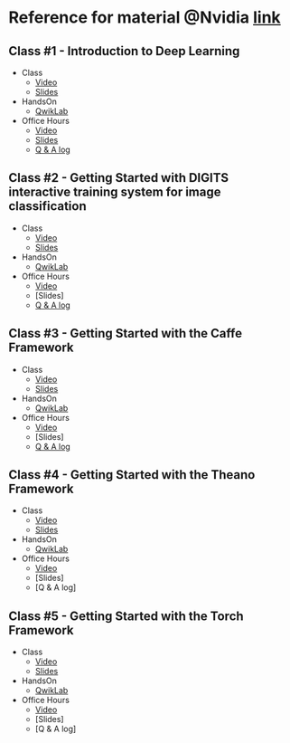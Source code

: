 # Reference for material @Nvidia [link](https://developer.nvidia.com/deep-learning-courses)

## Class #1 - Introduction to Deep Learning
+ Class
  + [Video](https://www.youtube.com/watch?v=6eBpjEdgSm0)
  +  [Slides](http://on-demand.gputechconf.com/gtc/2015/webinar/deep-learning-course/intro-to-deep-learning.pdf)
+ HandsOn
  + [QwikLab](https://nvidia.qwiklab.com/focuses/preview/223)
+ Office Hours
  + [Video](https://www.youtube.com/watch?v=4A14mOsT6vQ)
  + [Slides](http://on-demand.gputechconf.com/gtc/2015/webinar/deep-learning-course/intro-to-deep-learning-office-hours.pdf)
  + [Q & A log](http://on-demand.gputechconf.com/gtc/2015/webinar/deep-learning-course/intro-to-deep-learning-questions-answers.pdf)

## Class #2 - Getting Started with DIGITS interactive training system for image classification
+ Class
  + [Video](https://www.youtube.com/watch?v=jUiudfxjdr8)
  +  [Slides](http://on-demand.gputechconf.com/gtc/2015/webinar/deep-learning-course/getting-started-with-digits.pdf)
+ HandsOn
  + [QwikLab](https://nvidia.qwiklab.com/focuses/preview/114)
+ Office Hours
  + [Video](https://www.youtube.com/watch?v=nNU-otSAq30)
  + [Slides]
  + [Q & A log](http://on-demand.gputechconf.com/gtc/2015/webinar/deep-learning-course/getting-started-with-digits-questions-answers.pdf)

## Class #3 - Getting Started with the Caffe Framework
+ Class
  + [Video](https://www.youtube.com/watch?v=rvMVqPsXL10)
  +  [Slides](http://on-demand.gputechconf.com/gtc/2015/webinar/deep-learning-course/getting-started-with-caffe.pdf)
+ HandsOn
  + [QwikLab](https://nvidia.qwiklab.com/focuses/preview/136)
+ Office Hours
  + [Video](https://youtu.be/A7OaRDIt9jc)
  + [Slides]
  + [Q & A log](http://on-demand.gputechconf.com/gtc/2015/webinar/deep-learning-course/getting-started-with-caffe-questions-answers.pdf)

## Class #4 - Getting Started with the Theano Framework
+ Class
  + [Video](https://www.youtube.com/watch?v=BuIsI-YHzj8)
  +  [Slides](http://on-demand.gputechconf.com/gtc/2015/webinar/deep-learning-course/getting-started-with-theano.pdf)
+ HandsOn
  + [QwikLab](https://nvidia.qwiklab.com/focuses/preview/149)
+ Office Hours
  + [Video](https://youtu.be/YZvy2zqS3No)
  + [Slides]
  + [Q & A log]

## Class #5 - Getting Started with the Torch Framework
+ Class
  + [Video](https://youtu.be/cXKtYbHdGPU)
  +  [Slides](http://on-demand.gputechconf.com/gtc/2015/webinar/deep-learning-course/getting-started-with-torch.pdf)
+ HandsOn
  + [QwikLab](https://nvidia.qwiklab.com/focuses/preview/173)
+ Office Hours
  + [Video](https://youtu.be/VsajFYPBCNc)
  + [Slides]
  + [Q & A log]
